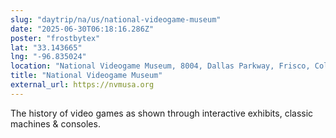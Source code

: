 ```yaml
---
slug: "daytrip/na/us/national-videogame-museum"
date: "2025-06-30T06:18:16.286Z"
poster: "frostbytex"
lat: "33.143665"
lng: "-96.835024"
location: "National Videogame Museum, 8004, Dallas Parkway, Frisco, Collin County, Texas, 75034, United States"
title: "National Videogame Museum"
external_url: https://nvmusa.org
---
```

The history of video games as shown through interactive exhibits, classic machines & consoles.